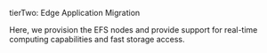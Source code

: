 tierTwo: Edge Application Migration

Here, we provision the EFS nodes and provide support for real-time computing capabilities and fast storage access.
